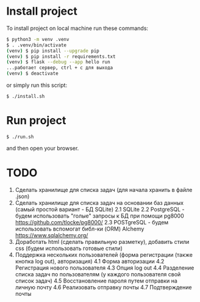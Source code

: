 # Install project

To install project on local machine run these commands:
```bash
$ python3 -m venv .venv
$ . .venv/bin/activate
(venv) $ pip install --upgrade pip
(venv) $ pip install -r requirements.txt
(venv) $ flask --debug --app hello run
...работает сервер, ctrl + c для выхода
(venv) $ deactivate
```

or simply run this script:
```
$ ./install.sh
```

# Run project
```
$ ./run.sh
```

and then  open your browser.

# TODO
1. Сделать хранилище для списка задач (для начала хранить в файле .json)
2. Сделать хранилище для списка задач на основании баз данных (самый простой вариант - БД SQLite)
2.1 SQLite
2.2 PostgreSQL - будем использовать "голые" запросы к БД при помощи pg8000 https://github.com/tlocke/pg8000/
2.3 POSTgreSQL - будем использовать вспомогат библ-ки (ORM) Alchemy https://www.sqlalchemy.org/ 
3. Доработать html (сделать правильную разметку), добавить стили css (будем использовать готовые стили)
4. Поддержка нескольких пользователей (форма регистрации (также кнопка log out), авторизация)
4.1 Форма авторизации
4.2 Регистрация нового пользователя
4.3 Опция log out
4.4 Разделение списка задач по пользователям (у каждого пользователя свой список задач)
4.5 Восстановление пароля путем отправки на личную почту
4.6 Реализовать отправку почты
4.7 Подтверждение почты